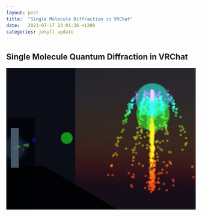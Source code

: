 ```yaml
---
layout: post
title:  "Single Molecule Diffraction in VRChat"
date:   2023-07-17 23:01:36 +1200
categories: jekyll update
---
```

## Single Molecule Quantum Diffraction in VRChat

![Quantum Diffraction](/assets/gif/moleculesim.gif)